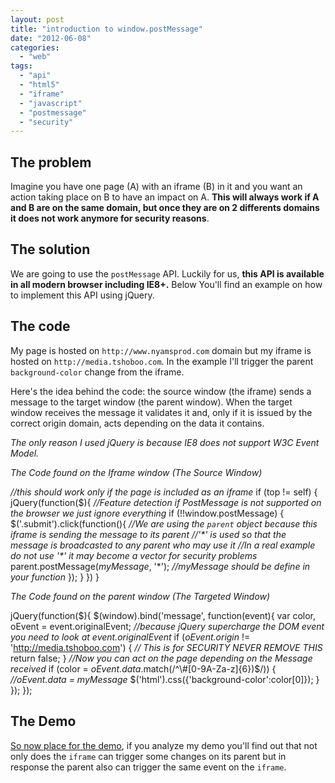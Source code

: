 ```yaml
---
layout: post
title: "introduction to window.postMessage"
date: "2012-06-08"
categories: 
  - "web"
tags: 
  - "api"
  - "html5"
  - "iframe"
  - "javascript"
  - "postmessage"
  - "security"
---
```


## The problem

Imagine you have one page (A) with an iframe (B) in it and you want an action taking place on B to have an impact on A. **This will always work if A and B are on the same domain, but once they are on 2 differents domains it does not work anymore for security reasons**.

## The solution

We are going to use the `postMessage` API. Luckily for us, **this API is available in all modern browser including IE8+.** Below You'll find an example on how to implement this API using jQuery.

## The code

My page is hosted on `http://www.nyamsprod.com` domain but my iframe is hosted on `http://media.tshoboo.com`. In the example I'll trigger the parent `background-color` change from the iframe.

Here's the idea behind the code: the source window (the iframe) sends a message to the target window (the parent window). When the target window receives the message it validates it and, only if it is issued by the correct origin domain, acts depending on the data it contains.

_The only reason I used jQuery is because IE8 does not support W3C Event Model._

_The Code found on the Iframe window (The Source Window)_

_//this should work only if the page is included as an iframe_
if (top != self) {
	jQuery(function($){
		_//Feature detection if PostMessage is not supported on the browser we just ignore everything_
		if (!!window.postMessage) {
			$('.submit').click(function(){
				_//We are using the `parent` object because this iframe is sending the message to its parent //'\*' is used so that the message is broadcasted to any parent who may use it //In a real example do not use '\*' it may become a vector for security problems_
				parent.postMessage(_myMessage_, '\*'); _//myMessage should be define in your function_
			});
		}
	})
}

_The Code found on the parent window (The Targeted Window)_

jQuery(function($){
	$(window).bind('message', function(event){
		var color,
			oEvent = event.originalEvent; _//because jQuery supercharge the DOM event you need to look at event.originalEvent_
		if (_oEvent.origin_ != 'http://media.tshoboo.com') { _// This is for SECURITY NEVER REMOVE THIS_
			return false;
		}
		_//Now you can act on the page depending on the Message received_
		if (color = _oEvent.data_.match(/^\\#\[0-9A-Za-z\]{6})$/)) { _//oEvent.data = myMessage_
			$('html').css({'background-color':color\[0\]});
		}
	});
});

## The Demo

[So now place for the demo](http://www.nyamsprod.com/test/postmessage/ "postMessage API in use"), if you analyze my demo you'll find out that not only does the `iframe` can trigger some changes on its parent but in response the parent also can trigger the same event on the `iframe`.
